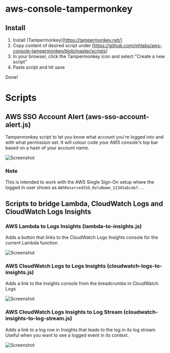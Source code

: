 # aws-console-tampermonkey

## Install
1. Install (Tampermonkey)[https://tampermonkey.net/]
2. Copy content of desired script under [https://github.com/mhlabs/aws-console-tampermonkey/blob/master/scripts]
3. In your browser, click the Tampermonkey icon and select "Create a new script"
4. Paste script and hit save

Done!

# Scripts

## AWS SSO Account Alert (aws-sso-account-alert.js)
Tampermonkey script to let you know what account you're logged into and with what permission set. It will colour code your AWS console's top bar based on a hash of your account name.

![Screenshot](https://github.com/mhlabs/aws-console-tampermonkey/blob/master/images/sso-tampermonkey.png?raw=true)

### Note
This is intended to work with the AWS Single Sign-On setup where the logged in user shows as `AWSReservedSSO_RoleName_12345abcdef...`

## Scripts to bridge Lambda, CloudWatch Logs and CloudWatch Logs Insights

### AWS Lambda to Logs Insights (lambda-to-insights.js)
Adds a button that links to the CloudWatch Logs Insights console for the current Lambda function 

![Screenshot](https://github.com/mhlabs/aws-console-tampermonkey/blob/master/images/lambda-to-insights.png?raw=true)

### AWS CloudWatch Logs to Logs Insights (cloudwatch-logs-to-insights.js) 
Adds a link to the Insights console from the breadcrumbs in CloudWatch Logs 

![Screenshot](https://github.com/mhlabs/aws-console-tampermonkey/blob/master/images/logs-to-insights.png?raw=true)

### AWS CloudWatch Logs Insights to Log Stream (cloudwatch-insights-to-log-stream.js) 
Adds a link to a log row in Insights that leads to the log in its log stream. Useful when you want to see a logged event in its context.

![Screenshot](https://github.com/mhlabs/aws-console-tampermonkey/blob/master/images/insights-to-log-stream.png?raw=true)

